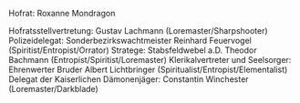 Hofrat: Roxanne Mondragon

Hofratsstellvertretung: Gustav Lachmann (Loremaster/Sharpshooter)
Polizeidelegat: Sonderbezirkswachtmeister Reinhard Feuervogel (Spiritist/Entropist/Orrator)
Stratege: Stabsfeldwebel a.D. Theodor Bachmann (Entropist/Spiritist/Loremaster)
Klerikalvertreter und Seelsorger: Ehrenwerter Bruder Albert Lichtbringer (Spiritualist/Entropist/Elementalist)
Delegat der Kaiserlichen Dämonenjäger: Constantin Winchester (Loremaster/Darkblade)
